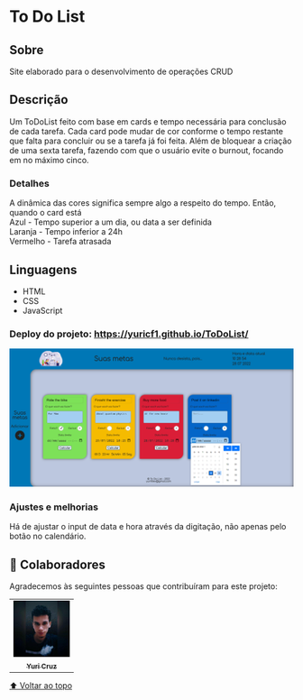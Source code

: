 # To Do List

<!---Esses são exemplos. Veja https://shields.io para outras pessoas ou para personalizar este conjunto de escudos. Você pode querer incluir dependências, status do projeto e informações de licença aqui--->
## Sobre
Site elaborado para o desenvolvimento de operações CRUD 

## Descrição
Um ToDoList feito com base em cards e tempo necessária para conclusão de cada tarefa. Cada card pode mudar de cor conforme o tempo restante que falta para concluir ou se a tarefa já foi feita. Além de bloquear a criação de uma sexta tarefa, fazendo com que o usuário evite o burnout, focando em no máximo cinco.

### Detalhes
A dinâmica das cores significa sempre algo a respeito do tempo. Então, quando o card está <br>
Azul - Tempo superior a um dia, ou data a ser definida <br>
Laranja - Tempo inferior a 24h <br>
Vermelho - Tarefa atrasada

<div id='comeco'>
 </div>

## Linguagens
- HTML
- CSS
- JavaScript

### Deploy do projeto: https://yuricf1.github.io/ToDoList/

<img src="https://raw.githubusercontent.com/YuriCF1/ToDoList/main/assets/img/example.png" alt="imagem do site">

### Ajustes e melhorias

Há de ajustar o input de data e hora através da digitação, não apenas pelo botão no calendário. 

## 🤝 Colaboradores

Agradecemos às seguintes pessoas que contribuíram para este projeto:

<table>
  <tr>
    <td align="center">
      <a href="https://www.linkedin.com/in/yf19/">
        <img src="https://github.com/YuriCF1/YuriCF1/blob/main/99689063.jpg" width="100px;" alt="Foto do Yuri Cruz no GitHub"/><br>
        <sub>
          <b>Yuri Cruz</b>
        </sub>
      </a>
    </td>
 
</table>


[⬆ Voltar ao topo](#comeco)<br>
